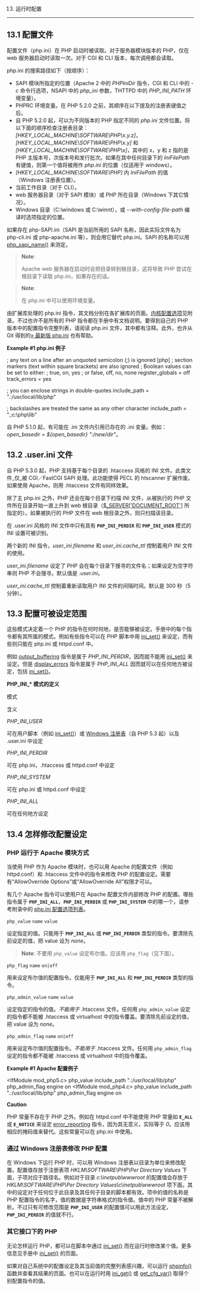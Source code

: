 13. 运行时配置
***************

13.1 配置文件
----

配置文件（php.ini）在 PHP 启动时被读取。对于服务器模块版本的 PHP，仅在 web 服务器启动时读取一次。对于 CGI 和 CLI 版本，每次调用都会读取。

php.ini 的搜索路径如下（按顺序）：

*   SAPI 模块所指定的位置（Apache 2 中的 _PHPIniDir_ 指令，CGI 和 CLI 中的 _\-c_ 命令行选项，NSAPI 中的 _php\_ini_ 参数，THTTPD 中的 _PHP\_INI\_PATH_ 环境变量）。
*   PHPRC 环境变量。在 PHP 5.2.0 之前，其顺序在以下提及的注册表键值之后。
*   自 PHP 5.2.0 起，可以为不同版本的 PHP 指定不同的 _php.ini_ 文件位置。将以下面的顺序检查注册表目录：_\[HKEY\_LOCAL\_MACHINE\\SOFTWARE\\PHP\\x.y.z\]_，_\[HKEY\_LOCAL\_MACHINE\\SOFTWARE\\PHP\\x.y\]_ 和 _\[HKEY\_LOCAL\_MACHINE\\SOFTWARE\\PHP\\x\]_，其中的 x，y 和 z 指的是 PHP 主版本号，次版本号和发行批次。如果在其中任何目录下的 _IniFilePath_ 有键值，则第一个值将被用作 _php.ini_ 的位置（仅适用于 windows）。
*   _\[HKEY\_LOCAL\_MACHINE\\SOFTWARE\\PHP\]_ 内 _IniFilePath_ 的值（Windows 注册表位置）。
*   当前工作目录（对于 CLI）。
*   web 服务器目录（对于 SAPI 模块）或 PHP 所在目录（Windows 下其它情况）。
*   Windows 目录（C:\\windows 或 C:\\winnt），或 _\--with-config-file-path_ 编译时选项指定的位置。

如果存在 php-SAPI.ini（SAPI 是当前所用的 SAPI 名称，因此实际文件名为 php-cli.ini 或 php-apache.ini 等），则会用它替代 php.ini。SAPI 的名称可以用 [php\_sapi\_name()](function.php-sapi-name.html) 来测定。

> **Note**:
> 
> Apache web 服务器在启动时会把目录转到根目录，这将导致 PHP 尝试在根目录下读取 php.ini，如果存在的话。

> **Note**:
> 
> 在 php.ini 中可以使用环境变量。

由扩展库处理的 php.ini 指令，其文档分别在各扩展库的页面。[内核配置选项](ini.html)见附录。不过也许不是所有的 PHP 指令都在手册中有文档说明。要得到自己的 PHP 版本中的配置指令完整列表，请阅读 php.ini 文件，其中都有注释。此外，也许从 Git 得到的[» 最新版 php.ini](https://git.php.net/?p=php-src.git;a=blob;f=php.ini-production;hb=HEAD) 也有帮助。

**Example #1 php.ini 例子**

; any text on a line after an unquoted semicolon (;) is ignored
\[php\] ; section markers (text within square brackets) are also ignored
; Boolean values can be set to either:
;    true, on, yes
; or false, off, no, none
register\_globals = off
track\_errors = yes

; you can enclose strings in double-quotes
include\_path = ".:/usr/local/lib/php"

; backslashes are treated the same as any other character
include\_path = ".;c:\\php\\lib"

自 PHP 5.1.0 起，有可能在 .ini 文件内引用已存在的 .ini 变量。例如：_open\_basedir = ${open\_basedir} ":/new/dir"_。

13.2 .user.ini 文件
------------

自 PHP 5.3.0 起，PHP 支持基于每个目录的 .htaccess 风格的 INI 文件。此类文件_仅_被 CGI／FastCGI SAPI 处理。此功能使得 PECL 的 htscanner 扩展作废。如果使用 Apache，则用 .htaccess 文件有同样效果。

除了主 php.ini 之外，PHP 还会在每个目录下扫描 INI 文件，从被执行的 PHP 文件所在目录开始一直上升到 web 根目录（[$\_SERVER\['DOCUMENT\_ROOT'\]](reserved.variables.server.html) 所指定的）。如果被执行的 PHP 文件在 web 根目录之外，则只扫描该目录。

在 .user.ini 风格的 INI 文件中只有具有 **`PHP_INI_PERDIR`** 和 **`PHP_INI_USER`** 模式的 INI 设置可被识别。

两个新的 INI 指令，_user\_ini.filename_ 和 _user\_ini.cache\_ttl_ 控制着用户 INI 文件的使用。

_user\_ini.filename_ 设定了 PHP 会在每个目录下搜寻的文件名；如果设定为空字符串则 PHP 不会搜寻。默认值是 _.user.ini_。

_user\_ini.cache\_ttl_ 控制着重新读取用户 INI 文件的间隔时间。默认是 300 秒（5 分钟）。

13.3 配置可被设定范围
--------

这些模式决定着一个 PHP 的指令在何时何地，是否能够被设定。手册中的每个指令都有其所属的模式。例如有些指令可以在 PHP 脚本中用 [ini\_set()](function.ini-set.html) 来设定，而有些则只能在 php.ini 或 httpd.conf 中。

例如 [output\_buffering](outcontrol.configuration.html#ini.output-buffering) 指令是属于 _PHP\_INI\_PERDIR_，因而就不能用 [ini\_set()](function.ini-set.html) 来设定。但是 [display\_errors](errorfunc.configuration.html#ini.display-errors) 指令是属于 _PHP\_INI\_ALL_ 因而就可以在任何地方被设定，包括 [ini\_set()](function.ini-set.html)。

**PHP\_INI\_\* 模式的定义**

模式

含义

_PHP\_INI\_USER_

可在用户脚本（例如 [ini\_set()](function.ini-set.html)）或 [Windows 注册表](configuration.changes.html#configuration.changes.windows)（自 PHP 5.3 起）以及 .user.ini 中设定

_PHP\_INI\_PERDIR_

可在 php.ini，.htaccess 或 httpd.conf 中设定

_PHP\_INI\_SYSTEM_

可在 php.ini 或 httpd.conf 中设定

_PHP\_INI\_ALL_

可在任何地方设定

13.4 怎样修改配置设定
--------

### PHP 运行于 Apache 模块方式

当使用 PHP 作为 Apache 模块时，也可以用 Apache 的配置文件（例如 httpd.conf）和 .htaccess 文件中的指令来修改 PHP 的配置设定。需要有“AllowOverride Options”或“AllowOverride All”权限才可以。

有几个 Apache 指令可以使用户在 Apache 配置文件内部修改 PHP 的配置。哪些指令属于 **`PHP_INI_ALL`**，**`PHP_INI_PERDIR`** 或 **`PHP_INI_SYSTEM`** 中的哪一个，请参考附录中的 [php.ini 配置选项列表](ini.list.html)。

`php_value` `name` `value`

设定指定的值。只能用于 **`PHP_INI_ALL`** 或 **`PHP_INI_PERDIR`** 类型的指令。要清除先前设定的值，把 value 设为 _none_。

> **Note**: 不要用 `php_value` 设定布尔值。应该用 `php_flag`（见下面）。

`php_flag` `name` `on|off`

用来设定布尔值的配置指令。仅能用于 **`PHP_INI_ALL`** 和 **`PHP_INI_PERDIR`** 类型的指令。

`php_admin_value` `name` `value`

设定指定的指令的值。_不能用于_ .htaccess 文件。任何用 `php_admin_value` 设定的指令都不能被 .htaccess 或 virtualhost 中的指令覆盖。要清除先前设定的值，把 value 设为 _none_。

`php_admin_flag` `name` `on|off`

用来设定布尔值的配置指令。_不能用于_ .htaccess 文件。任何用 `php_admin_flag` 设定的指令都不能被 .htaccess 或 virtualhost 中的指令覆盖。

**Example #1 Apache 配置例子**

<IfModule mod\_php5.c>
  php\_value include\_path ".:/usr/local/lib/php"
  php\_admin\_flag engine on
</IfModule>
<IfModule mod\_php4.c>
  php\_value include\_path ".:/usr/local/lib/php"
  php\_admin\_flag engine on
</IfModule>

**Caution**

PHP 常量不存在于 PHP 之外。例如在 httpd.conf 中不能使用 PHP 常量如 **`E_ALL`** 或 **`E_NOTICE`** 来设定 [error\_reporting](errorfunc.configuration.html#ini.error-reporting) 指令，因为其无意义，实际等于 _0_。应该用相应的掩码值来替代。这些常量可以在 php.ini 中使用。

### 通过 Windows 注册表修改 PHP 配置

在 Windows 下运行 PHP 时，可以用 Windows 注册表以目录为单位来修改配置。配置值存放于注册表项 _HKLM\\SOFTWARE\\PHP\\Per Directory Values_ 下面，子项对应于路径名。例如对于目录 _c:\\inetpub\\wwwroot_ 的配置值会存放于 _HKLM\\SOFTWARE\\PHP\\Per Directory Values\\c\\inetpub\\wwwroot_ 项下面。其中的设定对于任何位于此目录及其任何子目录的脚本都有效。项中的值的名称是 PHP 配置指令的名字，值的数据是字符串格式的指令值。值中的 PHP 常量不被解析。不过只有可修改范围是 **`PHP_INI_USER`** 的配置值可以用此方法设定，**`PHP_INI_PERDIR`** 的值就不行。

### 其它接口下的 PHP

无论怎样运行 PHP，都可以在脚本中通过 [ini\_set()](function.ini-set.html) 而在运行时修改某个值。更多信息见手册中 [ini\_set()](function.ini-set.html) 的页面。

如果对自己系统中的配置设定及其当前值的完整列表感兴趣，可以运行 [phpinfo()](function.phpinfo.html) 函数并查看其结果的页面。也可以在运行时用 [ini\_get()](function.ini-get.html) 或 [get\_cfg\_var()](function.get-cfg-var.html) 取得个别配置指令的值。

